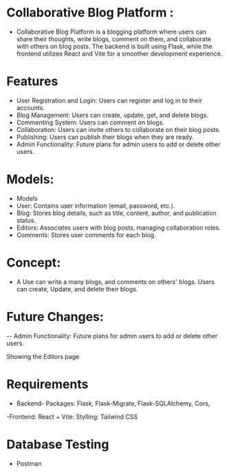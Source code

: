 
# Collaborative Blog Platform : 
- Collaborative Blog Platform is a blogging platform where users can share their thoughts, write blogs, comment on them, and collaborate with others on blog posts.
The backend is built using Flask, while the frontend utilizes React and Vite for a smoother development experience. 

# Features
- User Registration and Login: Users can register and log in to their accounts.
- Blog Management: Users can create, update, get, and delete blogs.
- Commenting System: Users can comment on blogs.
- Collaboration: Users can invite others to collaborate on their blog posts.
- Publishing: Users can publish their blogs when they are ready.
- Admin Functionality: Future plans for admin users to add or delete other users.

# Models: 
- Models
- User: Contains user information (email, password, etc.).
- Blog: Stores blog details, such as title, content, author, and publication status.
- Editors: Associates users with blog posts, managing collaboration roles.
- Comments: Stores user comments for each blog.

# Concept: 
- A Use can write a many blogs, and comments on others' blogs. 
Users can create, Update, and delete their blogs. 

# Future Changes: 
-- Admin Functionality: Future plans for admin users to add or delete other users.

Showing the Editors page 

# Requirements 
- Backend- Packages: 
 Flask, Flask-Migrate, Flask-SQLAlchemy, Cors, 

 -Frontend: 
 React + Vite: 
 Stylling: Tailwind CSS 

 # Database Testing 
 - Postman 

